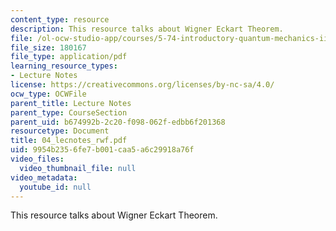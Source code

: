 ```yaml
---
content_type: resource
description: This resource talks about Wigner Eckart Theorem.
file: /ol-ocw-studio-app/courses/5-74-introductory-quantum-mechanics-ii-spring-2004/9954b2356fe7b001caa5a6c29918a76f_04_lecnotes_rwf.pdf
file_size: 180167
file_type: application/pdf
learning_resource_types:
- Lecture Notes
license: https://creativecommons.org/licenses/by-nc-sa/4.0/
ocw_type: OCWFile
parent_title: Lecture Notes
parent_type: CourseSection
parent_uid: b674992b-2c20-f098-062f-edbb6f201368
resourcetype: Document
title: 04_lecnotes_rwf.pdf
uid: 9954b235-6fe7-b001-caa5-a6c29918a76f
video_files:
  video_thumbnail_file: null
video_metadata:
  youtube_id: null
---
```

This resource talks about Wigner Eckart Theorem.